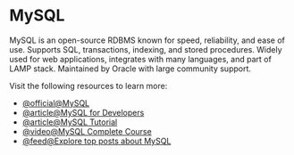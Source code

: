 # MySQL

MySQL is an open-source RDBMS known for speed, reliability, and ease of use. Supports SQL, transactions, indexing, and stored procedures. Widely used for web applications, integrates with many languages, and part of LAMP stack. Maintained by Oracle with large community support.

Visit the following resources to learn more:

- [@official@MySQL](https://www.mysql.com/)
- [@article@MySQL for Developers](https://planetscale.com/courses/mysql-for-developers/introduction/course-introduction)
- [@article@MySQL Tutorial](https://www.mysqltutorial.org/)
- [@video@MySQL Complete Course](https://www.youtube.com/watch?v=5OdVJbNCSso)
- [@feed@Explore top posts about MySQL](https://app.daily.dev/tags/mysql?ref=roadmapsh)